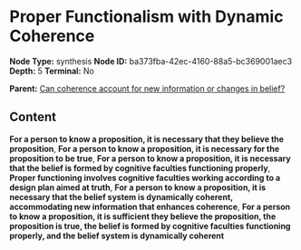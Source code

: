 # Proper Functionalism with Dynamic Coherence

**Node Type:** synthesis
**Node ID:** ba373fba-42ec-4160-88a5-bc369001aec3
**Depth:** 5
**Terminal:** No

**Parent:** [Can coherence account for new information or changes in belief?](can-coherence-account-for-new-information-or-changes-in-belief-antithesis-38de228c-d8fa-4811-ab5d-6ef3a5e02ec6.md)

## Content

**For a person to know a proposition, it is necessary that they believe the proposition**, **For a person to know a proposition, it is necessary for the proposition to be true**, **For a person to know a proposition, it is necessary that the belief is formed by cognitive faculties functioning properly**, **Proper functioning involves cognitive faculties working according to a design plan aimed at truth**, **For a person to know a proposition, it is necessary that the belief system is dynamically coherent, accommodating new information that enhances coherence**, **For a person to know a proposition, it is sufficient they believe the proposition, the proposition is true, the belief is formed by cognitive faculties functioning properly, and the belief system is dynamically coherent**
